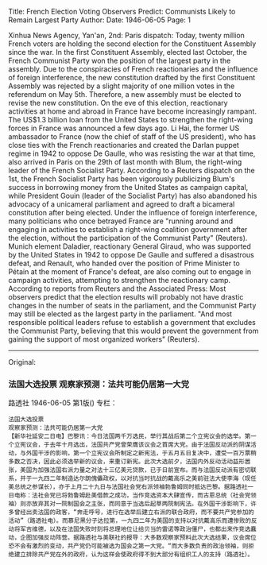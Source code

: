 Title: French Election Voting Observers Predict: Communists Likely to Remain Largest Party
Author:
Date: 1946-06-05
Page: 1

Xinhua News Agency, Yan'an, 2nd: Paris dispatch: Today, twenty million French voters are holding the second election for the Constituent Assembly since the war. In the first Constituent Assembly, elected last October, the French Communist Party won the position of the largest party in the assembly. Due to the conspiracies of French reactionaries and the influence of foreign interference, the new constitution drafted by the first Constituent Assembly was rejected by a slight majority of one million votes in the referendum on May 5th. Therefore, a new assembly must be elected to revise the new constitution. On the eve of this election, reactionary activities at home and abroad in France have become increasingly rampant. The US$1.3 billion loan from the United States to strengthen the right-wing forces in France was announced a few days ago. Li Hai, the former US ambassador to France (now the chief of staff of the US president), who has close ties with the French reactionaries and created the Darlan puppet regime in 1942 to oppose De Gaulle, who was resisting the war at that time, also arrived in Paris on the 29th of last month with Blum, the right-wing leader of the French Socialist Party. According to a Reuters dispatch on the 1st, the French Socialist Party has been vigorously publicizing Blum's success in borrowing money from the United States as campaign capital, while President Gouin (leader of the Socialist Party) has also abandoned his advocacy of a unicameral parliament and agreed to draft a bicameral constitution after being elected. Under the influence of foreign interference, many politicians who once betrayed France are "running around and engaging in activities to establish a right-wing coalition government after the election, without the participation of the Communist Party" (Reuters). Munich element Daladier, reactionary General Giraud, who was supported by the United States in 1942 to oppose De Gaulle and suffered a disastrous defeat, and Renault, who handed over the position of Prime Minister to Pétain at the moment of France's defeat, are also coming out to engage in campaign activities, attempting to strengthen the reactionary camp. According to reports from Reuters and the Associated Press: Most observers predict that the election results will probably not have drastic changes in the number of seats in the parliament, and the Communist Party may still be elected as the largest party in the parliament. "And most responsible political leaders refuse to establish a government that excludes the Communist Party, believing that this would prevent the government from gaining the support of most organized workers" (Reuters).



<hr /> 

Original: 


### 法国大选投票  观察家预测：法共可能仍居第一大党
路透社
1946-06-05
第1版()
专栏：

    法国大选投票
    观察家预测：法共可能仍居第一大党
    【新华社延安二日电】巴黎讯：今日法国两千万选民，举行其战后第二个立宪议会的选举。第一个立宪议会，于去年十月选出，法国共产党曾荣膺该议会之首席大党。由于法国反动派的阴谋活动，与外国干涉的影响，第一个立宪议会所制定之新宪法，于五月五日复决中，遭受一百万票稍多数之否决，因此必须选举新的议会，来重订新宪。此次大选前夕，法国内外反动活动益形嚣张，美国为加强法国右派力量之对法十三亿美元贷款，已于日前宣布。而与法国反动派有密切联系，并于一九四二年制造达尔朗傀儡政权，以对抗当时抗战的戴高乐之美前驻法大使李海（现任美总统之参谋长），亦于上月二十九日与法国社会党右派领袖勃鲁姆同时抵达巴黎。据路透社一日电称：法社会党已将勃鲁姆赴美借款之成功，当作竞选资本大肆宣传，而古恩总统（社会党领袖）则亦放弃其对一院制国会之主张，而同意于当选后起草两院制宪法。在外国干涉影响下，许多曾经出卖法国的政客，“奔走呼号，进行在选举后建立右派的联合政府，而不要共产党参加的活动”（路透社电）。而慕尼黑分子达拉第，一九四二年为美国的支持以对抗戴高乐而遭惨败的反动将军吉维德，以及在法国失败时刻将总理地位让给贝当的雷诺等政治僵尸，也都出来作竞选蠢动，企图加强反动阵营。据路透社与美联社的报导：大多数观察家预料此次大选结果，议会席位恐不会有激烈的变动，共产党仍可能被选为国会之第一大党。“而大多数负责的政治领袖，则拒绝建立排除共产党在外的政府，认为这样会使政府得不到大部分有组织工人的支持（路透社）。
